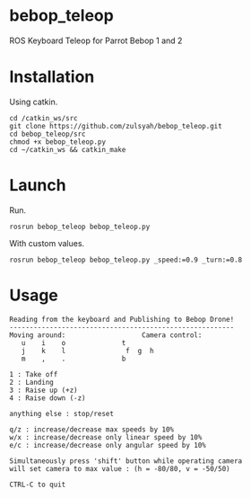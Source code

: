 # bebop_teleop
ROS Keyboard Teleop for Parrot Bebop 1 and 2

# Installation
Using catkin.
```
cd /catkin_ws/src
git clone https://github.com/zulsyah/bebop_teleop.git
cd bebop_teleop/src
chmod +x bebop_teleop.py
cd ~/catkin_ws && catkin_make
```

# Launch


Run.
```
rosrun bebop_teleop bebop_teleop.py
```

With custom values.
```
rosrun bebop_teleop bebop_teleop.py _speed:=0.9 _turn:=0.8
```

# Usage
```
Reading from the keyboard and Publishing to Bebop Drone!
--------------------------------------------------------
Moving around:                   Camera control:
   u    i    o				t
   j    k    l			     f  g  h
   m    ,    .				b

1 : Take off
2 : Landing
3 : Raise up (+z)
4 : Raise down (-z)

anything else : stop/reset

q/z : increase/decrease max speeds by 10%
w/x : increase/decrease only linear speed by 10%
e/c : increase/decrease only angular speed by 10%

Simultaneously press 'shift' button while operating camera
will set camera to max value : (h = -80/80, v = -50/50)

CTRL-C to quit
```

